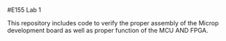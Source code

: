 #E155 Lab 1

This repository includes code to verify the proper assembly of the Microp development board as well as proper function of the MCU AND FPGA.